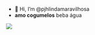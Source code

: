 - 👋 Hi, I’m @pjhlindamaravilhosa
- **amo cogumelos**
beba água
<img src ="https://www.petz.com.br/blog/wp-content/uploads/2022/09/gatos-dominantes3.jpg">
